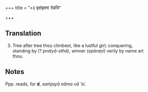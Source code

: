 +++
title = "०३ वृक्षंवृक्षमा रोहसि"

+++
## Translation
3. Tree after tree thou climbest, like a lustful girl; conquering,  
standing by (? *pratyā-sthā*), winner (*spáraṇī*) verily by name art  
thou.

## Notes
Ppp. reads, for **d**, *saṁjayā nāma vā ’si*.
